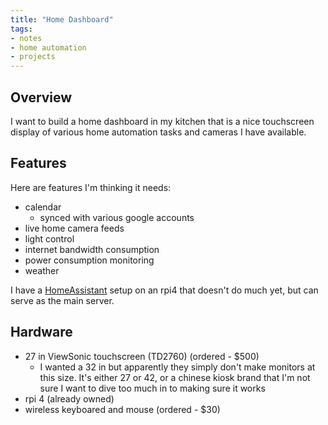 ```yaml
---
title: "Home Dashboard"
tags:
- notes
- home automation
- projects
---
```


## Overview
I want to build a home dashboard in my kitchen that is a nice touchscreen display of various home automation tasks and cameras I have available. 

## Features
Here are features I'm thinking it needs:
- calendar
    - synced with various google accounts
- live home camera feeds
- light control
- internet bandwidth consumption
- power consumption monitoring
- weather

I have a [HomeAssistant](https://www.home-assistant.io/) setup on an rpi4 that doesn't do much yet, but can serve as the main server. 

## Hardware
- 27 in ViewSonic touchscreen (TD2760) (ordered - $500)
    - I wanted a 32 in but apparently they simply don't make monitors at this size. It's either 27 or 42, or a chinese kiosk brand that I'm not sure I want to dive too much in to making sure it works
- rpi 4 (already owned)
- wireless keyboared and mouse (ordered - $30)